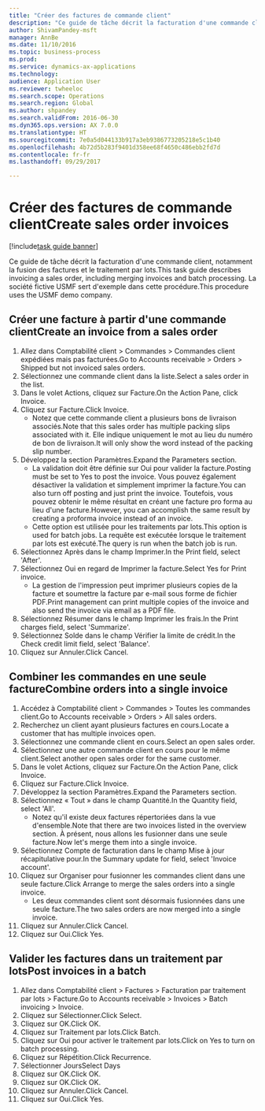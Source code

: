 ```yaml
--- 
title: "Créer des factures de commande client"
description: "Ce guide de tâche décrit la facturation d'une commande client, notamment la fusion des factures et le traitement par lots."
author: ShivamPandey-msft
manager: AnnBe
ms.date: 11/10/2016
ms.topic: business-process
ms.prod: 
ms.service: dynamics-ax-applications
ms.technology: 
audience: Application User
ms.reviewer: twheeloc
ms.search.scope: Operations
ms.search.region: Global
ms.author: shpandey
ms.search.validFrom: 2016-06-30
ms.dyn365.ops.version: AX 7.0.0
ms.translationtype: HT
ms.sourcegitcommit: 7e0a5d044133b917a3eb9386773205218e5c1b40
ms.openlocfilehash: 4b72d5b283f9401d358ee68f4650c486ebb2fd7d
ms.contentlocale: fr-fr
ms.lasthandoff: 09/29/2017

---
```

# <a name="create-sales-order-invoices"></a><span data-ttu-id="9366c-103">Créer des factures de commande client</span><span class="sxs-lookup"><span data-stu-id="9366c-103">Create sales order invoices</span></span>

[!include[task guide banner](../../includes/task-guide-banner.md)]

<span data-ttu-id="9366c-104">Ce guide de tâche décrit la facturation d'une commande client, notamment la fusion des factures et le traitement par lots.</span><span class="sxs-lookup"><span data-stu-id="9366c-104">This task guide describes invoicing a sales order, including merging invoices and batch processing.</span></span> <span data-ttu-id="9366c-105">La société fictive USMF sert d'exemple dans cette procédure.</span><span class="sxs-lookup"><span data-stu-id="9366c-105">This procedure uses the USMF demo company.</span></span>


## <a name="create-an-invoice-from-a-sales-order"></a><span data-ttu-id="9366c-106">Créer une facture à partir d'une commande client</span><span class="sxs-lookup"><span data-stu-id="9366c-106">Create an invoice from a sales order</span></span>
1. <span data-ttu-id="9366c-107">Allez dans Comptabilité client > Commandes > Commandes client expédiées mais pas facturées.</span><span class="sxs-lookup"><span data-stu-id="9366c-107">Go to Accounts receivable > Orders > Shipped but not invoiced sales orders.</span></span>
2. <span data-ttu-id="9366c-108">Sélectionnez une commande client dans la liste.</span><span class="sxs-lookup"><span data-stu-id="9366c-108">Select a sales order in the list.</span></span> 
3. <span data-ttu-id="9366c-109">Dans le volet Actions, cliquez sur Facture.</span><span class="sxs-lookup"><span data-stu-id="9366c-109">On the Action Pane, click Invoice.</span></span>
4. <span data-ttu-id="9366c-110">Cliquez sur Facture.</span><span class="sxs-lookup"><span data-stu-id="9366c-110">Click Invoice.</span></span>
    * <span data-ttu-id="9366c-111">Notez que cette commande client a plusieurs bons de livraison associés.</span><span class="sxs-lookup"><span data-stu-id="9366c-111">Note that this sales order has multiple packing slips associated with it.</span></span> <span data-ttu-id="9366c-112">Elle indique uniquement le mot <multiple> au lieu du numéro de bon de livraison.</span><span class="sxs-lookup"><span data-stu-id="9366c-112">It will only show the word <multiple> instead of the packing slip number.</span></span>  
5. <span data-ttu-id="9366c-113">Développez la section Paramètres.</span><span class="sxs-lookup"><span data-stu-id="9366c-113">Expand the Parameters section.</span></span>
    * <span data-ttu-id="9366c-114">La validation doit être définie sur Oui pour valider la facture.</span><span class="sxs-lookup"><span data-stu-id="9366c-114">Posting must be set to Yes to post the invoice.</span></span> <span data-ttu-id="9366c-115">Vous pouvez également désactiver la validation et simplement imprimer la facture.</span><span class="sxs-lookup"><span data-stu-id="9366c-115">You can also turn off posting and just print the invoice.</span></span> <span data-ttu-id="9366c-116">Toutefois, vous pouvez obtenir le même résultat en créant une facture pro forma au lieu d'une facture.</span><span class="sxs-lookup"><span data-stu-id="9366c-116">However, you can accomplish the same result by creating a proforma invoice instead of an invoice.</span></span>  
    * <span data-ttu-id="9366c-117">Cette option est utilisée pour les traitements par lots.</span><span class="sxs-lookup"><span data-stu-id="9366c-117">This option is used for batch jobs.</span></span> <span data-ttu-id="9366c-118">La requête est exécutée lorsque le traitement par lots est exécuté.</span><span class="sxs-lookup"><span data-stu-id="9366c-118">The query is run when the batch job is run.</span></span>    
6. <span data-ttu-id="9366c-119">Sélectionnez Après dans le champ Imprimer.</span><span class="sxs-lookup"><span data-stu-id="9366c-119">In the Print field, select 'After'.</span></span>
7. <span data-ttu-id="9366c-120">Sélectionnez Oui en regard de Imprimer la facture.</span><span class="sxs-lookup"><span data-stu-id="9366c-120">Select Yes for Print invoice.</span></span>
    * <span data-ttu-id="9366c-121">La gestion de l'impression peut imprimer plusieurs copies de la facture et soumettre la facture par e-mail sous forme de fichier PDF.</span><span class="sxs-lookup"><span data-stu-id="9366c-121">Print management can print  multiple copies of the invoice and also send the invoice via email as a PDF file.</span></span>  
8. <span data-ttu-id="9366c-122">Sélectionnez Résumer dans le champ Imprimer les frais.</span><span class="sxs-lookup"><span data-stu-id="9366c-122">In the Print charges field, select 'Summarize'.</span></span>
9. <span data-ttu-id="9366c-123">Sélectionnez Solde dans le champ Vérifier la limite de crédit.</span><span class="sxs-lookup"><span data-stu-id="9366c-123">In the Check credit limit field, select 'Balance'.</span></span>
10. <span data-ttu-id="9366c-124">Cliquez sur Annuler.</span><span class="sxs-lookup"><span data-stu-id="9366c-124">Click Cancel.</span></span>

## <a name="combine-orders-into-a-single-invoice"></a><span data-ttu-id="9366c-125">Combiner les commandes en une seule facture</span><span class="sxs-lookup"><span data-stu-id="9366c-125">Combine orders into a single invoice</span></span>
1. <span data-ttu-id="9366c-126">Accédez à Comptabilité client > Commandes > Toutes les commandes client.</span><span class="sxs-lookup"><span data-stu-id="9366c-126">Go to Accounts receivable > Orders > All sales orders.</span></span>
2. <span data-ttu-id="9366c-127">Recherchez un client ayant plusieurs factures en cours.</span><span class="sxs-lookup"><span data-stu-id="9366c-127">Locate a customer that has multiple invoices open.</span></span>
3. <span data-ttu-id="9366c-128">Sélectionnez une commande client en cours.</span><span class="sxs-lookup"><span data-stu-id="9366c-128">Select an open sales order.</span></span>
4. <span data-ttu-id="9366c-129">Sélectionnez une autre commande client en cours pour le même client.</span><span class="sxs-lookup"><span data-stu-id="9366c-129">Select another open sales order for the same customer.</span></span>
5. <span data-ttu-id="9366c-130">Dans le volet Actions, cliquez sur Facture.</span><span class="sxs-lookup"><span data-stu-id="9366c-130">On the Action Pane, click Invoice.</span></span>
6. <span data-ttu-id="9366c-131">Cliquez sur Facture.</span><span class="sxs-lookup"><span data-stu-id="9366c-131">Click Invoice.</span></span>
7. <span data-ttu-id="9366c-132">Développez la section Paramètres.</span><span class="sxs-lookup"><span data-stu-id="9366c-132">Expand the Parameters section.</span></span>
8. <span data-ttu-id="9366c-133">Sélectionnez « Tout » dans le champ Quantité.</span><span class="sxs-lookup"><span data-stu-id="9366c-133">In the Quantity field, select 'All'.</span></span>
    * <span data-ttu-id="9366c-134">Notez qu'il existe deux factures répertoriées dans la vue d'ensemble.</span><span class="sxs-lookup"><span data-stu-id="9366c-134">Note that there are two invoices listed in the overview section.</span></span> <span data-ttu-id="9366c-135">À présent, nous allons les fusionner dans une seule facture.</span><span class="sxs-lookup"><span data-stu-id="9366c-135">Now let's merge them into a single invoice.</span></span>  
9. <span data-ttu-id="9366c-136">Sélectionnez Compte de facturation dans le champ Mise à jour récapitulative pour.</span><span class="sxs-lookup"><span data-stu-id="9366c-136">In the Summary update for field, select 'Invoice account'.</span></span>
10. <span data-ttu-id="9366c-137">Cliquez sur Organiser pour fusionner les commandes client dans une seule facture.</span><span class="sxs-lookup"><span data-stu-id="9366c-137">Click Arrange to merge the sales orders into a single invoice.</span></span>
    * <span data-ttu-id="9366c-138">Les deux commandes client sont désormais fusionnées dans une seule facture.</span><span class="sxs-lookup"><span data-stu-id="9366c-138">The two sales orders are now merged into a single invoice.</span></span>   
11. <span data-ttu-id="9366c-139">Cliquez sur Annuler.</span><span class="sxs-lookup"><span data-stu-id="9366c-139">Click Cancel.</span></span>
12. <span data-ttu-id="9366c-140">Cliquez sur Oui.</span><span class="sxs-lookup"><span data-stu-id="9366c-140">Click Yes.</span></span>

## <a name="post-invoices-in-a-batch"></a><span data-ttu-id="9366c-141">Valider les factures dans un traitement par lots</span><span class="sxs-lookup"><span data-stu-id="9366c-141">Post invoices in a batch</span></span>
1. <span data-ttu-id="9366c-142">Allez dans Comptabilité client > Factures > Facturation par traitement par lots > Facture.</span><span class="sxs-lookup"><span data-stu-id="9366c-142">Go to Accounts receivable > Invoices > Batch invoicing > Invoice.</span></span>
2. <span data-ttu-id="9366c-143">Cliquez sur Sélectionner.</span><span class="sxs-lookup"><span data-stu-id="9366c-143">Click Select.</span></span>
3. <span data-ttu-id="9366c-144">Cliquez sur OK.</span><span class="sxs-lookup"><span data-stu-id="9366c-144">Click OK.</span></span>
4. <span data-ttu-id="9366c-145">Cliquez sur Traitement par lots.</span><span class="sxs-lookup"><span data-stu-id="9366c-145">Click Batch.</span></span>
5. <span data-ttu-id="9366c-146">Cliquez sur Oui pour activer le traitement par lots.</span><span class="sxs-lookup"><span data-stu-id="9366c-146">Click on Yes to turn on batch processing.</span></span>
6. <span data-ttu-id="9366c-147">Cliquez sur Répétition.</span><span class="sxs-lookup"><span data-stu-id="9366c-147">Click Recurrence.</span></span>
7. <span data-ttu-id="9366c-148">Sélectionner Jours</span><span class="sxs-lookup"><span data-stu-id="9366c-148">Select Days</span></span>
8. <span data-ttu-id="9366c-149">Cliquez sur OK.</span><span class="sxs-lookup"><span data-stu-id="9366c-149">Click OK.</span></span>
9. <span data-ttu-id="9366c-150">Cliquez sur OK.</span><span class="sxs-lookup"><span data-stu-id="9366c-150">Click OK.</span></span>
10. <span data-ttu-id="9366c-151">Cliquez sur Annuler.</span><span class="sxs-lookup"><span data-stu-id="9366c-151">Click Cancel.</span></span>
11. <span data-ttu-id="9366c-152">Cliquez sur Oui.</span><span class="sxs-lookup"><span data-stu-id="9366c-152">Click Yes.</span></span>


